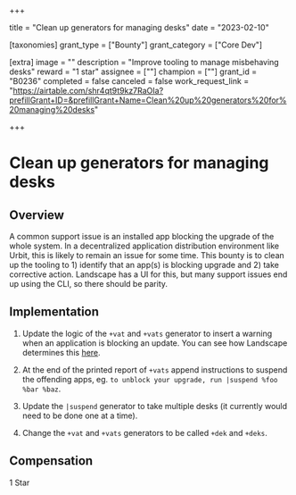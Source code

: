+++

title = "Clean up generators for managing desks"
date = "2023-02-10"

[taxonomies]
grant_type = ["Bounty"]
grant_category = ["Core Dev"]

[extra]
image = ""
description = "Improve tooling to manage misbehaving desks"
reward = "1 star"
assignee = [""]
champion = [""]
grant_id = "B0236"
completed = false
canceled = false
work_request_link = "https://airtable.com/shr4qt9t9kz7RaOIa?prefillGrant+ID=&prefillGrant+Name=Clean%20up%20generators%20for%20managing%20desks"

+++

# Clean up generators for managing desks

## Overview

A common support issue is an installed app blocking the upgrade of the whole system. In a decentralized application distribution environment like Urbit, this is likely to remain an issue for some time. This bounty is to clean up the tooling to 1) identify that an app(s) is blocking upgrade and 2) take corrective action. Landscape has a UI for this, but many support issues end up using the CLI, so there should be parity.

## Implementation

1. Update the logic of the `+vat` and `+vats` generator to insert a warning when an application is blocking an update. You can see how Landscape determines this [here](https://github.com/tloncorp/landscape/blob/master/ui/src/logic/useSystemUpdate.tsx#L9).

2. At the end of the printed report of `+vats` append instructions to suspend the offending apps, eg. `to unblock your upgrade, run |suspend %foo %bar %baz`.

3. Update the `|suspend` generator to take multiple desks (it currently would need to be done one at a time).

4. Change the `+vat` and `+vats` generators to be called `+dek` and `+deks`. 

## Compensation

1 Star
